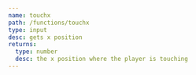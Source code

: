 ```yaml
---
name: touchx
path: /functions/touchx
type: input
desc: gets x position
returns:
  type: number
  desc: the x position where the player is touching
---
```



